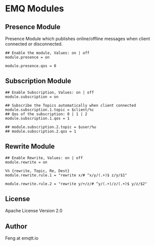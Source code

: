 
EMQ Modules
===========

Presence Module
---------------

Presence Module which publishes online/offline messages when client connected or disconnected.

```
## Enable the module, Values: on | off
module.presence = on

module.presence.qos = 0
```

Subscription Module
--------------------

```
## Enable Subscription, Values: on | off
module.subscription = on

## Subscribe the Topics automatically when client connected
module.subscription.1.topic = $client/%c
## Qos of the subscription: 0 | 1 | 2
module.subscription.1.qos = 1

## module.subscription.2.topic = $user/%u
## module.subscription.2.qos = 1
```

Rewrite Module
---------------

```
## Enable Rewrite, Values: on | off
module.rewrite = on

%% {rewrite, Topic, Re, Dest}
module.rewrite.rule.1 = "rewrite x/# ^x/y/(.+)$ z/y/$1"

module.rewrite.rule.2 = "rewrite y/+/z/# ^y/(.+)/z/(.+)$ y/z/$2"
```

License
-------

Apache License Version 2.0

Author
------

Feng at emqtt.io

